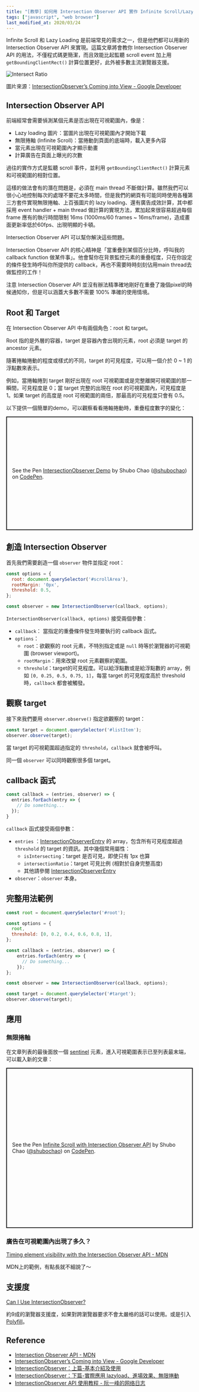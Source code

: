 ```yaml
---
title: "[教學] 如何用 Intersection Observer API 實作 Infinite Scroll/Lazy Loading"
tags: ["javascript", "web browser"]
last_modified_at: 2020/03/24
---
```


Infinite Scroll 和 Lazy Loading 是前端常見的需求之一，但是他們都可以用新的 Intersection Observer API 來實現。這篇文章將會教你 Intersection Observer API 的用法，不僅程式碼更簡潔，而且效能比起監聽 scroll event 加上用 `getBoundingClientRect()` 計算位置更好，此外被多數主流瀏覽器支援。

![Intersect Ratio](https://developers.google.com/web/updates/images/2016/04/intersectionobserver/intersectratio.png)

圖片來源：[IntersectionObserver’s Coming into View - Google Developer](https://developers.google.com/web/updates/2016/04/intersectionobserver)

## Intersection Observer API

前端經常會需要偵測某個元素是否出現在可視範圍內，像是：

* Lazy loading 圖片：當圖片出現在可視範圍內才開始下載
* 無限捲軸 (Infinite Scroll)：當捲動到頁面的底端時，載入更多內容
* 當元素出現在可視範圍內才顯示動畫
* 計算廣告在頁面上曝光的次數

過往的實作方式是監聽 scroll 事件，並利用 `getBoundingClientRect()` 計算元素和可視範圍的相對位置。

這樣的做法會有的潛在問題是，必須在 main thread 不斷做計算。雖然我們可以很小心地控制每次的處理不要花太多時間，但是我們的網頁有可能同時使用各種第三方套件實現無限捲軸、上百張圖片的 lazy loading、還有廣告成效計算，其中都採用 event handler + main thread 做計算的實現方法，累加起來很容易超過每個 frame 應有的執行時間限制 16ms (1000ms/60 frames ~ 16ms/frame)，造成畫面更新率低於60fps、出現明顯的卡頓。

Intersection Observer API 可以幫你解決這些問題。

Intersection Observer API 的核心精神是「當重疊到某個百分比時，呼叫我的 callback function 做某件事」。他會幫你在背景監控元素的重疊程度，只在你設定的條件發生時呼叫你所提供的 callback，再也不需要時時刻刻佔用main thread去做監控的工作！

注意 Intersection Observer API 並沒有辦法精準確地剛好在重疊了幾個pixel的時候通知你，但是可以涵蓋大多數不需要 100% 準確的使用情境。

## Root 和 Target

在 Intersection Observer API 中有兩個角色：root 和 target。

Root 指的是外層的容器，target 是容器內會出現的元素，root 必須是 target 的 ancestor 元素。

隨著捲軸捲動的程度或樣式的不同，target 的可見程度，可以用一個介於 0 ~ 1 的浮點數來表示。

例如，當捲軸捲到 target 剛好出現在 root 可視範圍或是完整離開可視範圍的那一瞬間，可見程度是 0；當 target 完整的出現在 root 的可視範圍內，可見程度是 1。如果 target 的高度是 root 可視範圍的兩倍，那最高的可見程度只會有 0.5。

以下提供一個簡單的demo，可以觀察看看捲軸捲動時，重疊程度數字的變化：

<p class="codepen" data-height="307" data-theme-id="default" data-default-tab="result" data-user="shubochao" data-slug-hash="GRgWaEW" style="height: 307px; box-sizing: border-box; display: flex; align-items: center; justify-content: center; border: 2px solid; margin: 1em 0; padding: 1em;" data-pen-title="IntersectionObserver Demo">
  <span>See the Pen <a href="https://codepen.io/shubochao/pen/GRgWaEW">
  IntersectionObserver Demo</a> by Shubo Chao (<a href="https://codepen.io/shubochao">@shubochao</a>)
  on <a href="https://codepen.io">CodePen</a>.</span>
</p>
<script async src="https://static.codepen.io/assets/embed/ei.js"></script>

## 創造 Intersection Observer

首先我們需要創造一個 `observer` 物件並指定 root：

```JavaScript
const options = {
  root: document.querySelector('#scrollArea'),
  rootMargin: '0px',
  threshold: 0.5,
};

const observer = new IntersectionObserver(callback, options);
```

`IntersectionObserver(callback, options)` 接受兩個參數：

* `callback`： 當指定的重疊條件發生時要執行的 callback 函式。
* `options`：
    * `root`：欲觀察的 root 元素，不特別指定或是 `null` 時等於瀏覽器的可視範圍 (browser viewport)。
    * `rootMargin`：用來改變 root 元素觀察的範圍。
    * `threshold`：target的可見程度。可以給浮點數或是給浮點數的 array，例如 `[0, 0.25, 0.5, 0.75, 1]`，每當 target 的可見程度高於 threshold 時，`callback` 都會被觸發。

## 觀察 target

接下來我們要用 `observer.observe()` 指定欲觀察的 target：

```JavaScript
const target = document.querySelector('#listItem');
observer.observe(target);
```

當 target 的可視範圍超過指定的 `threshold`，`callback` 就會被呼叫。

同一個 `observer` 可以同時觀察很多個 target。

## callback 函式

```JavaScript
const callback = (entries, observer) => {
  entries.forEach(entry => {
    // Do something...
  });
}
```

`callback` 函式接受兩個參數：

* `entries` ：[IntersectionObserverEntry](https://developer.mozilla.org/en-US/docs/Web/API/IntersectionObserverEntry) 的 array，包含所有可見程度超過 `threshold` 的 target 的資訊。其中幾個常用屬性：
    * `isIntersecting`：target 是否可見，即使只有 1px 也算
    * `intersectionRatio`：target 可見比例 (相對於自身完整高度)
    * 其他請參閱 [IntersectionObserverEntry](https://developer.mozilla.org/en-US/docs/Web/API/IntersectionObserverEntry)
* `observer`：`observer` 本身。

## 完整用法範例

```JavaScript
const root = document.querySelector('#root');

const options = {
  root,
  threshold: [0, 0.2, 0.4, 0.6, 0.8, 1],
};

const callback = (entries, observer) => {
    entries.forEach(entry => {
      // Do something...
    });
};

const observer = new IntersectionObserver(callback, options);

const target = document.querySelector('#target');
observer.observe(target);
```

## 應用

### 無限捲軸

在文章列表的最後面放一個 [sentinel](https://developers.google.com/web/updates/2016/04/intersectionobserver#intersect_all_the_things) 元素，進入可視範圍表示已至列表最末端，可以載入新的文章：

<p class="codepen" data-height="433" data-theme-id="default" data-default-tab="result" data-user="shubochao" data-slug-hash="NWPpQGG" style="height: 433px; box-sizing: border-box; display: flex; align-items: center; justify-content: center; border: 2px solid; margin: 1em 0; padding: 1em;" data-pen-title="Infinite Scroll with Intersection Observer API">
  <span>See the Pen <a href="https://codepen.io/shubochao/pen/NWPpQGG">
  Infinite Scroll with Intersection Observer API</a> by Shubo Chao (<a href="https://codepen.io/shubochao">@shubochao</a>)
  on <a href="https://codepen.io">CodePen</a>.</span>
</p>
<script async src="https://static.codepen.io/assets/embed/ei.js"></script>

### 廣告在可視範圍內出現了多久？

[Timing element visibility with the Intersection Observer API - MDN](https://developer.mozilla.org/en-US/docs/Web/API/Intersection_Observer_API/Timing_element_visibility)

MDN上的範例，有點長就不細說了～

## 支援度

[Can I Use IntersectionObserver?](https://caniuse.com/#feat=intersectionobserver)

約9成的瀏覽器支援度，如果對跨瀏覽器要求不會太嚴格的話可以使用。或是引入 [Polyfill](https://github.com/w3c/IntersectionObserver/blob/master/polyfill/intersection-observer.js)。

## Reference

* [Intersection Observer API - MDN](https://developer.mozilla.org/en-US/docs/Web/API/Intersection_Observer_API)
* [IntersectionObserver’s Coming into View - Google Developer](https://developers.google.com/web/updates/2016/04/intersectionobserver)
* [IntersectionObserver：上篇-基本介紹及使用](https://letswrite.tw/intersection-oserver-basic/)
* [IntersectionObserver：下篇-實際應用 lazyload、進場效果、無限捲動](https://letswrite.tw/intersection-oserver-demo/)
* [IntersectionObserver API 使用教程 - 阮一峰的网络日志](https://www.ruanyifeng.com/blog/2016/11/intersectionobserver_api.html)
